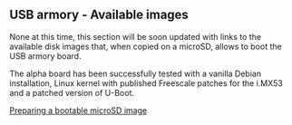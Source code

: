 ## USB armory - Available images

None at this time, this section will be soon updated with links to the
available disk images that, when copied on a microSD, allows to boot the USB
armory board.

The alpha board has been successfully tested with a vanilla Debian
installation, Linux kernel with published Freescale patches for the i.MX53 and
a patched version of U-Boot.

[Preparing a bootable microSD image](https://github.com/inversepath/usbarmory/wiki/Preparing-a-bootable-microSD-image)

